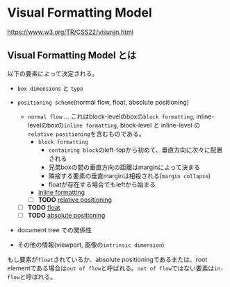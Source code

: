 # Visual Formatting Model

https://www.w3.org/TR/CSS22/visuren.html

## Visual Formatting Model とは

以下の要素によって決定される。

- `box dimensions` と `type`

- `positioning scheme`(normal flow, float, absolute positioning)
  - `normal flow` ... これはblock-levelのboxの`block formatting`, inline-levelのboxの`inline formatting`, block-level と inline-level の `relative positioning`を含むものである。
    - `block formatting`
      - `containing block`のleft-topから初めて、垂直方向に次々に配置される
      - 兄弟boxの間の垂直方向の距離はmarginによって決まる
      - 隣接する要素の垂直marginは相殺される(`margin collapse`)
      - floatが存在する場合でもleftから始まる
    - [inline formatting](./inline)
    - [ ] **TODO** [relative positioning](https://www.w3.org/TR/CSS22/visuren.html#relative-positioning)
  - [ ] **TODO** [float](https://www.w3.org/TR/CSS22/visuren.html#floats)
  - [ ] **TODO** [absolute positioning](https://www.w3.org/TR/CSS22/visuren.html#absolute-positioning)
- document tree での関係性
- その他の情報(viewport, 画像の`intrinsic dimension`)

もし要素が`float`されているか、absolute positioningであるまたは、root elementである場合は`out of flow`と呼ばれる。`out of flow`ではない要素は`in-flow`と呼ばれる。
